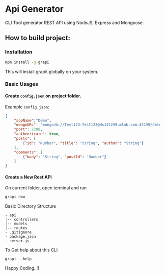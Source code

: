 # Api Generator
CLI Tool generator REST API  using NodeJS, Express and Mongoose.

## How to build project:

### Installation

```bash
npm install -g grapi
```

This will install grapit globally on your system.

### Basic Usages

#### Create `config.json` on project folder.

Example `config.json`:

```json
{
    "appName":"Demo",
    "mongoURL": "mongodb://Test123:Test123@ds145299.mlab.com:45299/dbtest123",
    "port": 2308,
    "authenticate": true,
    "posts": [
        {"id": "Number", "title": "String", "author": "String"}
    ],
    "comments": [ 
        {"body": "String", "postId": "Number"}
    ]
}
```

#### Create a New Rest API

On current folder, open terminal and run 

```bash
grapi new
```

Basic Directory Structure
```
- api
|-- controllers
|-- models
|-- routes
- .gitignore
- package.json
- server.js
```

To Get help about this CLI

```
grapi --help
```

Happy Coding..!!
